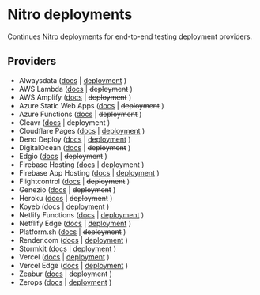 # Nitro deployments

Continues [Nitro](https://nitro.unjs.io/) deployments for end-to-end testing deployment providers.

## Providers

<!-- automd:deployments -->

- Alwaysdata ([docs](https://nitro.unjs.io/deploy/providers/alwaysdata) | [deployment](https://nitro.alwaysdata.net/base/) )
- AWS Lambda ([docs](https://nitro.unjs.io/deploy/providers/aws) | ~~deployment~~ )
- AWS Amplify ([docs](https://nitro.unjs.io/deploy/providers/aws-amplify) | ~~deployment~~ )
- Azure Static Web Apps ([docs](https://nitro.unjs.io/deploy/providers/azure#azure-static-web-apps) | ~~deployment~~ )
- Azure Functions ([docs](https://nitro.unjs.io/deploy/providers/azure#azure-functions) | ~~deployment~~ )
- Cleavr ([docs](https://nitro.unjs.io/deploy/providers/cleavr) | ~~deployment~~ )
- Cloudflare Pages ([docs](https://nitro.unjs.io/deploy/providers/cloudflare) | [deployment](https://nitro-deployment.pages.dev/base/) )
- Deno Deploy ([docs](https://nitro.unjs.io/deploy/providers/deno-deploy) | [deployment](https://nitro.deno.dev/base/) )
- DigitalOcean ([docs](https://nitro.unjs.io/deploy/providers/digitalocean) | ~~deployment~~ )
- Edgio ([docs](https://nitro.unjs.io/deploy/providers/edgio) | ~~deployment~~ )
- Firebase Hosting ([docs](https://nitro.unjs.io/deploy/providers/firebase) | ~~deployment~~ )
- Firebase App Hosting ([docs](https://nitro.unjs.io/deploy/providers/firebase) | [deployment](https://nitro-app--nitro-949b8.europe-west4.hosted.app/base/) )
- Flightcontrol ([docs](https://nitro.unjs.io/deploy/providers/flightcontrol) | ~~deployment~~ )
- Genezio ([docs](https://nitro.unjs.io/deploy/providers/genezio) | ~~deployment~~ )
- Heroku ([docs](https://nitro.unjs.io/deploy/providers/heroku) | ~~deployment~~ )
- Koyeb ([docs](https://nitro.unjs.io/deploy/providers/koyeb) | [deployment](https://shy-constancy-pi0-229c4ed6.koyeb.app/base/) )
- Netlify Functions ([docs](https://nitro.unjs.io/deploy/providers/netlify) | [deployment](https://nitro-deployment.netlify.app/base/) )
- Netflify Edge ([docs](https://nitro.unjs.io/deploy/providers/netlify#netlify-edge-functions) | [deployment](https://nitro-deployment-edge.netlify.app/base/) )
- Platform.sh ([docs](https://nitro.build/deploy/providers/platform-sh) | ~~deployment~~ )
- Render.com ([docs](https://nitro.unjs.io/deploy/providers/render) | [deployment](https://nitro-app.onrender.com/base/) )
- Stormkit ([docs](https://nitro.unjs.io/deploy/providers/stormkit) | [deployment](https://nitro.stormkit.dev/base/) )
- Vercel ([docs](https://nitro.unjs.io/deploy/providers/vercel) | [deployment](https://nitro-app.vercel.app/base/) )
- Vercel Edge ([docs](https://nitro.unjs.io/deploy/providers/vercel#vercel-edge-functions) | [deployment](https://nitro-app-edge.vercel.app/base/) )
- Zeabur ([docs](https://nitro.unjs.io/deploy/providers/zeabur) | ~~deployment~~ )
- Zerops ([docs](https://nitro.unjs.io/deploy/providers/zerops) | [deployment](https://app-a46-3000.prg1.zerops.app/base/) )

<!-- /automd -->
